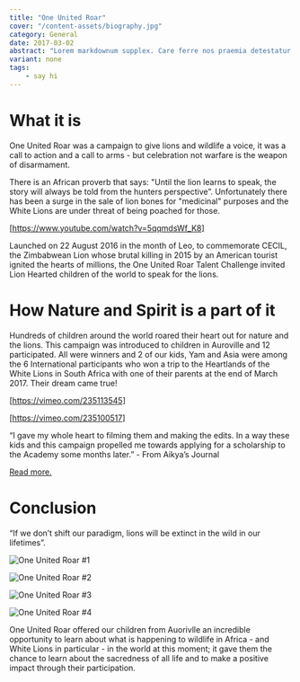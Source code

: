 ```yaml
---
title: "One United Roar"
cover: "/content-assets/biography.jpg"
category: General
date: 2017-03-02
abstract: "Lorem markdownum supplex. Care ferre nos praemia detestatur oderit vitatumque, tardius pello ostentare; dixit."
variant: none
tags:
    - say hi
---
```


# What it is

One United Roar was a campaign to give lions and wildlife a voice, it was a call to action and a call to arms - but celebration not warfare is the weapon of disarmament.

There is an African proverb that says: "Until the lion learns to speak, the story will always be told from the hunters perspective”. Unfortunately there has been a surge in the sale of lion bones for "medicinal" purposes and the White Lions are under threat of being poached for those.

[https://www.youtube.com/watch?v=5qqmdsWf_K8]

Launched on 22 August 2016 in the month of Leo, to commemorate CECIL, the Zimbabwean Lion whose brutal killing in 2015 by an American tourist ignited the hearts of millions, the One United Roar Talent Challenge invited Lion Hearted children of the world to speak for the lions.

# How Nature and Spirit is a part of it

Hundreds of children around the world roared their heart out for nature and the lions. This campaign was introduced to children in Auroville and 12 participated. All were winners and 2 of our kids, Yam and Asia were among the 6 International participants who won a trip to the Heartlands of the White Lions in South Africa with one of their parents at the end of March 2017.  Their dream came true!

[https://vimeo.com/235113545]

[https://vimeo.com/235100517]

“I gave my whole heart to filming them and making the edits. In a way these kids and this campaign propelled me towards applying for a scholarship to the Academy some months later.” - From Aikya’s Journal

[Read more.](http://artservice.auroville.org/one-united-roar-for-nature/)

# Conclusion

“If we don’t shift our paradigm, lions will be extinct in the wild in our lifetimes”.

![One United Roar #1](/content-assets/biography/img17.jpg)

![One United Roar #2](/content-assets/biography/img18.jpg)

![One United Roar #3](/content-assets/biography/img19.jpg)

![One United Roar #4](/content-assets/biography/img20.jpg)

One United Roar offered our children from Auorivlle an incredible opportunity to learn about what is happening to wildlife in Africa - and White Lions in particular - in the world at this moment; it gave them the chance to learn about the sacredness of all life and to make a positive impact through their participation.



